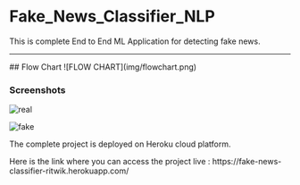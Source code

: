 # Fake_News_Classifier_NLP

<p> This is complete End to End ML Application for detecting fake news.</p>

<hr>
## Flow Chart
![FLOW CHART](img/flowchart.png)

<h3> Screenshots </h3>



![real](https://user-images.githubusercontent.com/61036755/95154524-a42cc200-07af-11eb-9332-976a5ffda9f6.png)

![fake](https://user-images.githubusercontent.com/61036755/95154531-a727b280-07af-11eb-8395-10bcbd814155.png)


  
  <p> The complete project is deployed on Heroku cloud platform.
 <p> Here is the link where you can access the project live : https://fake-news-classifier-ritwik.herokuapp.com/ <p>
</p>
